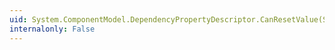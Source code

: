 ```yaml
---
uid: System.ComponentModel.DependencyPropertyDescriptor.CanResetValue(System.Object)
internalonly: False
---
```

